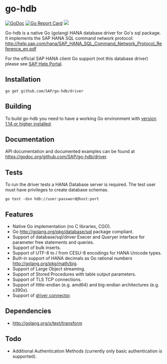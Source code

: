 go-hdb
======

[![GoDoc](https://godoc.org/github.com/SAP/go-hdb/driver?status.png)](https://godoc.org/github.com/SAP/go-hdb/driver)
[![Go Report Card](https://goreportcard.com/badge/github.com/SAP/go-hdb)](https://goreportcard.com/report/github.com/SAP/go-hdb)
![](https://github.com/SAP/go-hdb/workflows/build/badge.svg)

Go-hdb is a native Go (golang) HANA database driver for Go's sql package. It implements the SAP HANA SQL command network protocol:  
<http://help.sap.com/hana/SAP_HANA_SQL_Command_Network_Protocol_Reference_en.pdf>

For the official SAP HANA client Go support (not this database driver) please see [SAP Help Portal](https://help.sap.com/viewer/0eec0d68141541d1b07893a39944924e/2.0.02/en-US/0ffbe86c9d9f44338441829c6bee15e6.html).

## Installation

```
go get github.com/SAP/go-hdb/driver
```

## Building

To build go-hdb you need to have a working Go environment with [version 1.14 or higher installed](https://golang.org/dl/).

## Documentation

API documentation and documented examples can be found at <https://godoc.org/github.com/SAP/go-hdb/driver>.

## Tests

To run the driver tests a HANA Database server is required. The test user must have privileges to create database schemas.

```
go test -dsn hdb://user:password@host:port
```

## Features

* Native Go implementation (no C libraries, CGO).
* Go <http://golang.org/pkg/database/sql> package compliant.
* Support of database/sql/driver Execer and Queryer interface for parameter free statements and queries.
* Support of bulk inserts.
* Support of UTF-8 to / from CESU-8 encodings for HANA Unicode types.
* Built-in support of HANA decimals as Go rational numbers <http://golang.org/pkg/math/big>.
* Support of Large Object streaming.
* Support of Stored Procedures with table output parameters.
* Support of TLS TCP connections.
* Support of little-endian (e.g. amd64) and big-endian architectures (e.g. s390x).
* Support of [driver connector](https://golang.org/pkg/database/sql/driver/#Connector).

## Dependencies

* <http://golang.org/x/text/transform>

## Todo

* Additional Authentication Methods (currently only basic authentication is supported).
